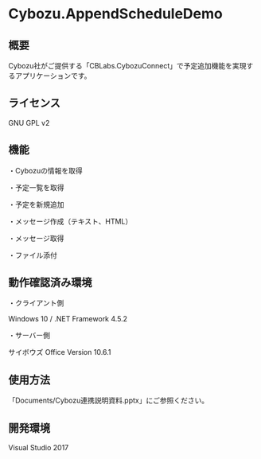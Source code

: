 # Cybozu.AppendScheduleDemo
## 概要

Cybozu社がご提供する「CBLabs.CybozuConnect」で予定追加機能を実現するアプリケーションです。

## ライセンス

GNU GPL v2

## 機能

・Cybozuの情報を取得

・予定一覧を取得

・予定を新規追加

・メッセージ作成（テキスト、HTML）

・メッセージ取得

・ファイル添付

## 動作確認済み環境

・クライアント側

Windows 10 /
.NET Framework 4.5.2

・サーバー側

サイボウズ Office Version 10.6.1

## 使用方法
「Documents/Cybozu連携説明資料.pptx」にご参照ください。

## 開発環境

Visual Studio 2017
